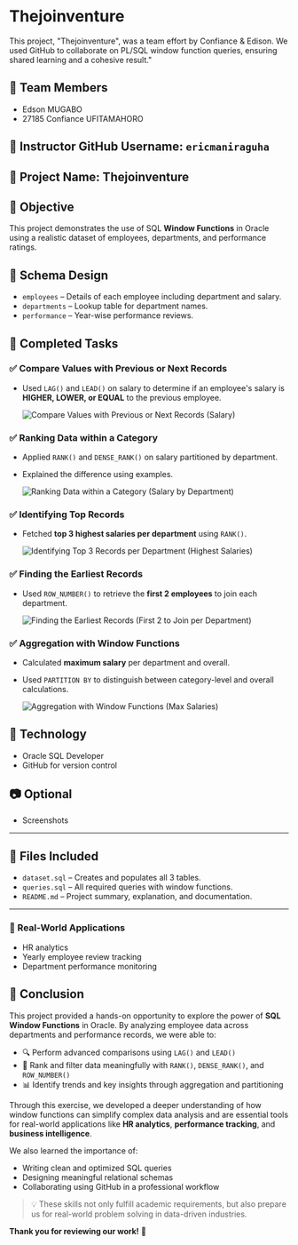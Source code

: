 # Thejoinventure
This project, "Thejoinventure", was a team effort by Confiance &amp; Edison. We used GitHub to collaborate on PL/SQL window function queries, ensuring shared learning and a cohesive result."
## 👥 Team Members
- Edson MUGABO
- 27185 Confiance UFITAMAHORO

## 📌 Instructor GitHub Username: `ericmaniraguha`

## 📂 Project Name: Thejoinventure

## 🎯 Objective
This project demonstrates the use of SQL **Window Functions** in Oracle using a realistic dataset of employees, departments, and performance ratings.

## 🧱 Schema Design
- `employees` – Details of each employee including department and salary.
- `departments` – Lookup table for department names.
- `performance` – Year-wise performance reviews.

## 🧠 Completed Tasks

### ✅ Compare Values with Previous or Next Records
- Used `LAG()` and `LEAD()` on salary to determine if an employee's salary is **HIGHER, LOWER, or EQUAL** to the previous employee.

  ![Compare Values with Previous or Next Records (Salary)](https://github.com/user-attachments/assets/6f0f6b0e-41f2-44ae-9973-4221a4c0a085)


### ✅ Ranking Data within a Category
- Applied `RANK()` and `DENSE_RANK()` on salary partitioned by department.
- Explained the difference using examples.

  ![Ranking Data within a Category (Salary by Department)](https://github.com/user-attachments/assets/936de423-8729-4bf7-8bb4-b2088ca91283)


### ✅ Identifying Top Records
- Fetched **top 3 highest salaries per department** using `RANK()`.

  ![Identifying Top 3 Records per Department (Highest Salaries)](https://github.com/user-attachments/assets/49140648-7b26-4956-b6d3-33ddfa84c25c)


### ✅ Finding the Earliest Records
- Used `ROW_NUMBER()` to retrieve the **first 2 employees** to join each department.

  ![Finding the Earliest Records (First 2 to Join per Department)](https://github.com/user-attachments/assets/5e5dddee-f7d7-46d0-b492-93e60d2d6391)


### ✅ Aggregation with Window Functions
- Calculated **maximum salary** per department and overall.
- Used `PARTITION BY` to distinguish between category-level and overall calculations.

  ![Aggregation with Window Functions (Max Salaries)](https://github.com/user-attachments/assets/2a713f21-f148-4dce-be9e-ad090618641c)


## 🔧 Technology
- Oracle SQL Developer
- GitHub for version control

## 📷 Optional
- Screenshots

---

## 📁 Files Included

- `dataset.sql` – Creates and populates all 3 tables.
- `queries.sql` – All required queries with window functions.
- `README.md` – Project summary, explanation, and documentation.

---

### 🧠 Real-World Applications
- HR analytics
- Yearly employee review tracking
- Department performance monitoring


## 🙌 Conclusion

This project provided a hands-on opportunity to explore the power of **SQL Window Functions** in Oracle. By analyzing employee data across departments and performance records, we were able to:

- 🔍 Perform advanced comparisons using `LAG()` and `LEAD()`
- 🧮 Rank and filter data meaningfully with `RANK()`, `DENSE_RANK()`, and `ROW_NUMBER()`
- 📊 Identify trends and key insights through aggregation and partitioning

Through this exercise, we developed a deeper understanding of how window functions can simplify complex data analysis and are essential tools for real-world applications like **HR analytics**, **performance tracking**, and **business intelligence**.

We also learned the importance of:
- Writing clean and optimized SQL queries
- Designing meaningful relational schemas
- Collaborating using GitHub in a professional workflow

> 💡 These skills not only fulfill academic requirements, but also prepare us for real-world problem solving in data-driven industries.

**Thank you for reviewing our work!** 🚀

